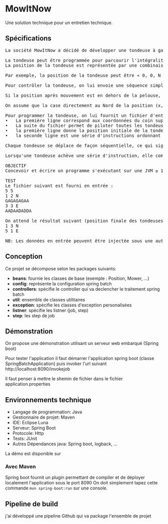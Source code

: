 MowItNow
=========
Une solution technique pour un entretien technique.

## Spécifications
<pre>
La société MowItNow a décidé de développer une tondeuse à gazon automatique, destinée aux surfaces rectangulaires.

La tondeuse peut être programmée pour parcourir l'intégralité de la surface.
La position de la tondeuse est représentée par une combinaison de coordonnées (x,y) et d'une lettre indiquant l'orientation selon la notation cardinale anglaise (N,E,W,S). La pelouse est divisée en grille pour simplifier la navigation. 

Par exemple, la position de la tondeuse peut être « 0, 0, N », ce qui signifie qu'elle se situe dans le coin inférieur gauche de la pelouse, et orientée vers le Nord.

Pour contrôler la tondeuse, on lui envoie une séquence simple de lettres. Les lettres possibles sont « D », « G » et « A ». « D » et « G » font pivoter la tondeuse de 90° à droite ou à gauche respectivement, sans la déplacer. « A » signifie que l'on avance la tondeuse d'une case dans la direction à laquelle elle fait face, et sans modifier son orientation.

Si la position après mouvement est en dehors de la pelouse, la tondeuse ne bouge pas, conserve son orientation et traite la commande suivante. 

On assume que la case directement au Nord de la position (x, y) a pour coordonnées (x, y+1).

Pour programmer la tondeuse, on lui fournit un fichier d'entrée construit comme suit :
•	La première ligne correspond aux coordonnées du coin supérieur droit de la pelouse, celles du coin inférieur gauche sont supposées être (0,0)
•	La suite du fichier permet de piloter toutes les tondeuses qui ont été déployées. Chaque tondeuse a deux lignes la concernant :
•	la première ligne donne la position initiale de la tondeuse, ainsi que son orientation. La position et l'orientation sont fournies sous la forme de 2 chiffres et une lettre, séparés par un espace
•	la seconde ligne est une série d'instructions ordonnant à la tondeuse d'explorer la pelouse. Les instructions sont une suite de caractères sans espaces.

Chaque tondeuse se déplace de façon séquentielle, ce qui signifie que la seconde tondeuse ne bouge que lorsque la première a exécuté intégralement sa série d'instructions.

Lorsqu'une tondeuse achève une série d'instruction, elle communique sa position et son orientation.

OBJECTIF
Concevoir et écrire un programme s'exécutant sur une JVM ≥ 1.7, un navigateur web ou un serveur node.js, et implémentant la spécification ci-dessus et passant le test ci-après

TEST
Le fichier suivant est fourni en entrée :
5 5
1 2 N
GAGAGAGAA
3 3 E
AADAADADDA

On attend le résultat suivant (position finale des tondeuses) :
1 3 N
5 1 E

NB: Les données en entrée peuvent être injectée sous une autre forme qu'un fichier (par exemple un test automatisé).
</pre>

## Conception
Ce projet se décompose selon les packages suivants:
- <strong>beans</strong>: fournie les classes de base (exemple : Position, Mower, ...)
- <strong>config</strong>: représente la configuration spring batch
- <strong>controllers</strong>: spécifie le controller qui va declencher le traitement spring batch
- <strong>util</strong>: ensemble de classes utilitaires
- <strong>exception</strong>: spécifie les classes d'exception personalisées
- <strong>listner</strong>: spécifie les listner (job, step)
- <strong>step</strong>: les step de job

## Démonstration
On propose une démonstration utilisant un serveur web embarqué (Spring boot)

Pour tester l'application il faut démarrer l'application spring boot (classe SpringBatchApplication) puis invoker l'url suivant http://localhost:8090/invokejob

Il faut penser à mettre le shemin de fichier dans le fichier application.properties

## Environnements technique
* Langage de programmation: Java
* Gestionnaire de projet: Maven
* IDE: Eclipse Luna
* Serveur: Spring Boot
* Protocole: Http
* Tests: JUnit
* Autres Dépendances java: Spring boot, logback, ...


La démo est disponible sur 
### Avec Maven
Spring boot fournit un plugin permettant de compiler et de déployer localement l'application sous le port 8090
On doit simplement tapez cette commande <code>mvn spring-boot:run</code>
sur une console.

## Pipeline de build
j'ai développé une pipeline Github qui va package l'ensemble de projet
